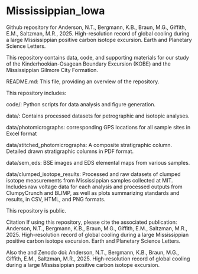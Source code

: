 # Mississippian_Iowa

Github repository for Anderson, N.T., Bergmann, K.B., Braun, M.G., Giffith, E.M., Saltzman, M.R., 2025. High-resolution record of global cooling during a large Mississippian positive carbon isotope excursion. Earth and Planetary Science Letters.

This repository contains data, code, and supporting materials for our study of the Kinderhookian-Osagean Boundary Excursion (KOBE) and the Mississippian Gilmore City Formation.

README.md: This file, providing an overview of the repository.

This repository includes:

code/: Python scripts for data analysis and figure generation.

data/: Contains processed datasets for petrographic and isotopic analyses.

data/photomicrographs: corresponding GPS locations for all sample sites in Excel format

data/stitched_photomicrographs:
A composite stratigraphic column. Detailed drawn stratigraphic columns in PDF format.

data/sem_eds:
BSE images and EDS elemental maps from various samples.

data/clumped_isotope_results:
Processed and raw datasets of clumped isotope measurements from Mississippian samples collected at MIT. Includes raw voltage data for each analysis and processed outputs from ClumpyCrunch and BLIMP, as well as plots summarizing standards and results, in CSV, HTML, and PNG formats.

This repository is public.

Citation
If using this repository, please cite the associated publication: Anderson, N.T., Bergmann, K.B., Braun, M.G., Giffith, E.M., Saltzman, M.R., 2025. High-resolution record of global cooling during a large Mississippian positive carbon isotope excursion. Earth and Planetary Science Letters.

Also the and Zenodo doi: Anderson, N.T., Bergmann, K.B., Braun, M.G., Giffith, E.M., Saltzman, M.R., 2025. High-resolution record of global cooling during a large Mississippian positive carbon isotope excursion. 
